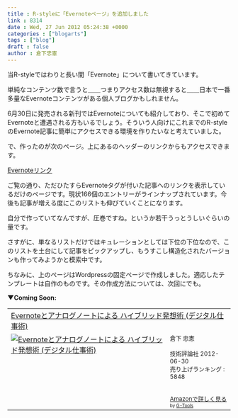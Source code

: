 ```yaml
---
title : R-styleに「Evernoteページ」を追加しました
link : 8314
date : Wed, 27 Jun 2012 05:24:38 +0000
categories : ["blogarts"]
tags : ["blog"]
draft : false
author : 倉下忠憲
---
```


当R-styleではわりと長い間「Evernote」について書いてきています。

単純なコンテンツ数で言うと＿＿つまりアクセス数は無視すると＿＿日本で一番多量なEvernoteコンテンツがある個人ブログかもしれません。

6月30日に発売される新刊ではEvernoteについても紹介しており、そこで初めてEvernoteと遭遇される方もいるでしょう。そういう人向けにこれまでのR-styleのEvernote記事に簡単にアクセスできる環境を作りたいなと考えていました。

で、作ったのが次のページ。上にあるのヘッダーのリンクからもアクセスできます。

<a href="https://rashita.net/blog/?page_id=8276">Evernoteリンク</a>

ご覧の通り、ただひたすらEvernoteタグが付いた記事へのリンクを表示しているだけのページです。現状166個のエントリーがラインナップされています。今後も記事が増える度にこのリストも伸びていくことになります。

自分で作っていてなんですが、圧巻ですね。というか若干うっとうしいぐらいの量です。

さすがに、単なるリストだけではキュレーションとしては下位の下位なので、このリストを土台にして記事をピックアップし、もうすこし構造化されたバージョンも作ってみようかと模索中です。

ちなみに、上のページはWordpressの固定ページで作成しました。適応したテンプレートは自作のものです。その作成方法については、次回にでも。

<strong>▼Coming Soon:</strong>
<table  border="0" cellpadding="5"><tr><td colspan="2"><a href="http://www.amazon.co.jp/Evernote%E3%81%A8%E3%82%A2%E3%83%8A%E3%83%AD%E3%82%B0%E3%83%8E%E3%83%BC%E3%83%88%E3%81%AB%E3%82%88%E3%82%8B-%E3%83%8F%E3%82%A4%E3%83%96%E3%83%AA%E3%83%83%E3%83%89%E7%99%BA%E6%83%B3%E8%A1%93-%E3%83%87%E3%82%B8%E3%82%BF%E3%83%AB%E4%BB%95%E4%BA%8B%E8%A1%93-%E5%80%89%E4%B8%8B-%E5%BF%A0%E6%86%B2/dp/4774151505%3FSubscriptionId%3D15SMZCTB9V8NGR2TW082%26tag%3Drashita1000-22%26linkCode%3Dxm2%26camp%3D2025%26creative%3D165953%26creativeASIN%3D4774151505" target="_blank">Evernoteとアナログノートによる ハイブリッド発想術 (デジタル仕事術)</a><img src="http://www.assoc-amazon.jp/e/ir?t=rashita1000-22&l=ur2&o=9" width="1" height="1" style="border: none;" alt="" /></td></tr><tr><td valign="top"><a href="http://www.amazon.co.jp/Evernote%E3%81%A8%E3%82%A2%E3%83%8A%E3%83%AD%E3%82%B0%E3%83%8E%E3%83%BC%E3%83%88%E3%81%AB%E3%82%88%E3%82%8B-%E3%83%8F%E3%82%A4%E3%83%96%E3%83%AA%E3%83%83%E3%83%89%E7%99%BA%E6%83%B3%E8%A1%93-%E3%83%87%E3%82%B8%E3%82%BF%E3%83%AB%E4%BB%95%E4%BA%8B%E8%A1%93-%E5%80%89%E4%B8%8B-%E5%BF%A0%E6%86%B2/dp/4774151505%3FSubscriptionId%3D15SMZCTB9V8NGR2TW082%26tag%3Drashita1000-22%26linkCode%3Dxm2%26camp%3D2025%26creative%3D165953%26creativeASIN%3D4774151505" target="_blank"><img src="http://ecx.images-amazon.com/images/I/41XNAFAW1sL._SL160_.jpg" border="0" alt="Evernoteとアナログノートによる ハイブリッド発想術 (デジタル仕事術)" /></a></td><td valign="top"><font size="-1">倉下 忠憲 <br /><br />技術評論社  2012-06-30<br />売り上げランキング : 5848<br /><br /><br /><a href="http://www.amazon.co.jp/Evernote%E3%81%A8%E3%82%A2%E3%83%8A%E3%83%AD%E3%82%B0%E3%83%8E%E3%83%BC%E3%83%88%E3%81%AB%E3%82%88%E3%82%8B-%E3%83%8F%E3%82%A4%E3%83%96%E3%83%AA%E3%83%83%E3%83%89%E7%99%BA%E6%83%B3%E8%A1%93-%E3%83%87%E3%82%B8%E3%82%BF%E3%83%AB%E4%BB%95%E4%BA%8B%E8%A1%93-%E5%80%89%E4%B8%8B-%E5%BF%A0%E6%86%B2/dp/4774151505%3FSubscriptionId%3D15SMZCTB9V8NGR2TW082%26tag%3Drashita1000-22%26linkCode%3Dxm2%26camp%3D2025%26creative%3D165953%26creativeASIN%3D4774151505" target="_blank">Amazonで詳しく見る</a></font><font size="-2"> by <a href="http://www.goodpic.com/mt/aws/index.html" >G-Tools</a></font></td></tr></table>

